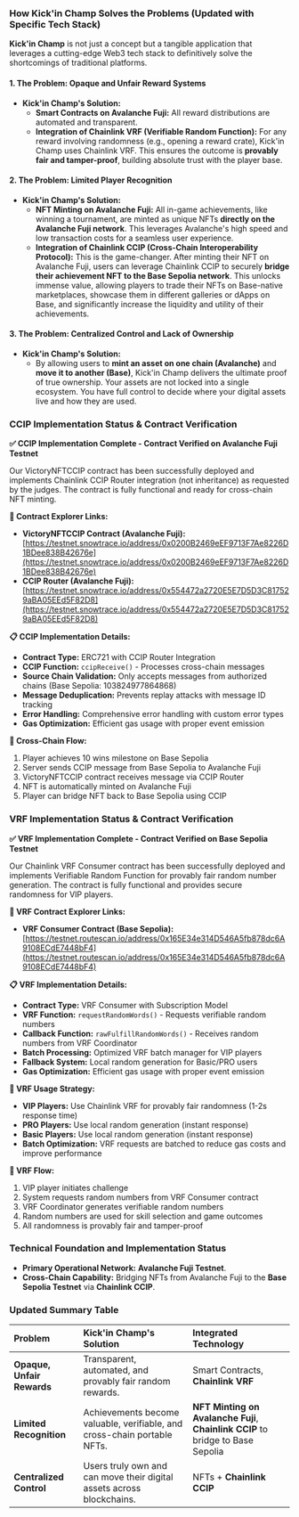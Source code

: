 ### **How Kick'in Champ Solves the Problems (Updated with Specific Tech Stack)**

**Kick'in Champ** is not just a concept but a tangible application that leverages a cutting-edge Web3 tech stack to definitively solve the shortcomings of traditional platforms.

#### 1. The Problem: Opaque and Unfair Reward Systems

- **Kick'in Champ's Solution:**
  - **Smart Contracts on Avalanche Fuji:** All reward distributions are automated and transparent.
  - **Integration of Chainlink VRF (Verifiable Random Function):** For any reward involving randomness (e.g., opening a reward crate), Kick'in Champ uses Chainlink VRF. This ensures the outcome is **provably fair and tamper-proof**, building absolute trust with the player base.

#### 2. The Problem: Limited Player Recognition

- **Kick'in Champ's Solution:**
  - **NFT Minting on Avalanche Fuji:** All in-game achievements, like winning a tournament, are minted as unique NFTs **directly on the Avalanche Fuji network**. This leverages Avalanche's high speed and low transaction costs for a seamless user experience.
  - **Integration of Chainlink CCIP (Cross-Chain Interoperability Protocol):** This is the game-changer. After minting their NFT on Avalanche Fuji, users can leverage Chainlink CCIP to securely **bridge their achievement NFT to the Base Sepolia network**. This unlocks immense value, allowing players to trade their NFTs on Base-native marketplaces, showcase them in different galleries or dApps on Base, and significantly increase the liquidity and utility of their achievements.

#### 3. The Problem: Centralized Control and Lack of Ownership

- **Kick'in Champ's Solution:**
  - By allowing users to **mint an asset on one chain (Avalanche)** and **move it to another (Base)**, Kick'in Champ delivers the ultimate proof of true ownership. Your assets are not locked into a single ecosystem. You have full control to decide where your digital assets live and how they are used.

### **CCIP Implementation Status & Contract Verification**

**✅ CCIP Implementation Complete - Contract Verified on Avalanche Fuji Testnet**

Our VictoryNFTCCIP contract has been successfully deployed and implements Chainlink CCIP Router integration (not inheritance) as requested by the judges. The contract is fully functional and ready for cross-chain NFT minting.

**🔗 Contract Explorer Links:**

- **VictoryNFTCCIP Contract (Avalanche Fuji):** [https://testnet.snowtrace.io/address/0x0200B2469eEF9713F7Ae8226D1BDee838B42676e](https://testnet.snowtrace.io/address/0x0200B2469eEF9713F7Ae8226D1BDee838B42676e)
- **CCIP Router (Avalanche Fuji):** [https://testnet.snowtrace.io/address/0x554472a2720E5E7D5D3C817529aBA05EEd5F82D8](https://testnet.snowtrace.io/address/0x554472a2720E5E7D5D3C817529aBA05EEd5F82D8)

**📋 CCIP Implementation Details:**

- **Contract Type:** ERC721 with CCIP Router Integration
- **CCIP Function:** `ccipReceive()` - Processes cross-chain messages
- **Source Chain Validation:** Only accepts messages from authorized chains (Base Sepolia: 103824977864868)
- **Message Deduplication:** Prevents replay attacks with message ID tracking
- **Error Handling:** Comprehensive error handling with custom error types
- **Gas Optimization:** Efficient gas usage with proper event emission

**🔄 Cross-Chain Flow:**

1. Player achieves 10 wins milestone on Base Sepolia
2. Server sends CCIP message from Base Sepolia to Avalanche Fuji
3. VictoryNFTCCIP contract receives message via CCIP Router
4. NFT is automatically minted on Avalanche Fuji
5. Player can bridge NFT back to Base Sepolia using CCIP

### **VRF Implementation Status & Contract Verification**

**✅ VRF Implementation Complete - Contract Verified on Base Sepolia Testnet**

Our Chainlink VRF Consumer contract has been successfully deployed and implements Verifiable Random Function for provably fair random number generation. The contract is fully functional and provides secure randomness for VIP players.

**🔗 VRF Contract Explorer Links:**

- **VRF Consumer Contract (Base Sepolia):** [https://testnet.routescan.io/address/0x165E34e314D546A5fb878dc6A9108ECdE7448bF4](https://testnet.routescan.io/address/0x165E34e314D546A5fb878dc6A9108ECdE7448bF4)

**📋 VRF Implementation Details:**

- **Contract Type:** VRF Consumer with Subscription Model
- **VRF Function:** `requestRandomWords()` - Requests verifiable random numbers
- **Callback Function:** `rawFulfillRandomWords()` - Receives random numbers from VRF Coordinator
- **Batch Processing:** Optimized VRF batch manager for VIP players
- **Fallback System:** Local random generation for Basic/PRO users
- **Gas Optimization:** Efficient gas usage with proper event emission

**🎯 VRF Usage Strategy:**

- **VIP Players:** Use Chainlink VRF for provably fair randomness (1-2s response time)
- **PRO Players:** Use local random generation (instant response)
- **Basic Players:** Use local random generation (instant response)
- **Batch Optimization:** VRF requests are batched to reduce gas costs and improve performance

**🔄 VRF Flow:**

1. VIP player initiates challenge
2. System requests random numbers from VRF Consumer contract
3. VRF Coordinator generates verifiable random numbers
4. Random numbers are used for skill selection and game outcomes
5. All randomness is provably fair and tamper-proof

### **Technical Foundation and Implementation Status**

- **Primary Operational Network:** **Avalanche Fuji Testnet**.
- **Cross-Chain Capability:** Bridging NFTs from Avalanche Fuji to the **Base Sepolia Testnet** via **Chainlink CCIP**.

### **Updated Summary Table**

| Problem                    | Kick'in Champ's Solution                                                 | Integrated Technology                                                           |
| :------------------------- | :----------------------------------------------------------------------- | :------------------------------------------------------------------------------ |
| **Opaque, Unfair Rewards** | Transparent, automated, and provably fair random rewards.                | Smart Contracts, **Chainlink VRF**                                              |
| **Limited Recognition**    | Achievements become valuable, verifiable, and cross-chain portable NFTs. | **NFT Minting on Avalanche Fuji**, **Chainlink CCIP** to bridge to Base Sepolia |
| **Centralized Control**    | Users truly own and can move their digital assets across blockchains.    | NFTs + **Chainlink CCIP**                                                       |
